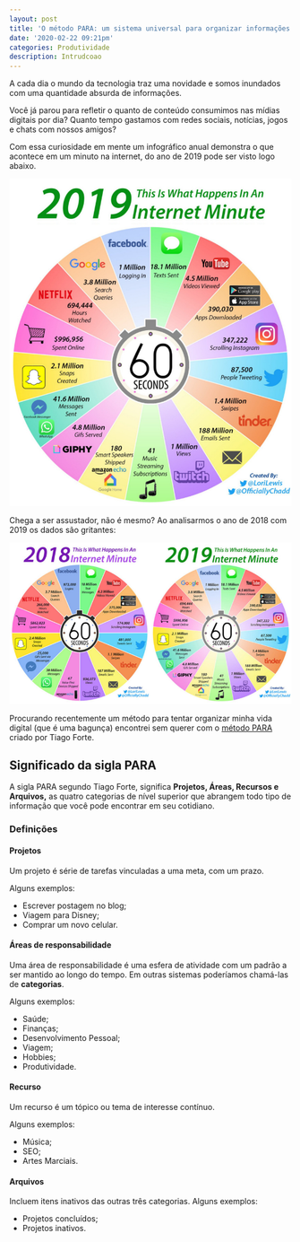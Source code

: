 ```yaml
---
layout: post
title: 'O método PARA: um sistema universal para organizar informações digitais'
date: '2020-02-22 09:21pm'
categories: Produtividade
description: Intrudcoao
---
```

A cada dia o mundo da tecnologia traz uma novidade e somos inundados com uma quantidade absurda de informações. 

Você já parou para refletir o quanto de conteúdo consumimos nas mídias digitais por dia? Quanto tempo gastamos com redes sociais, notícias, jogos e chats com nossos amigos? 

Com essa curiosidade em mente um infográfico anual demonstra o que acontece em um minuto na internet, do ano de 2019 pode ser visto logo abaixo.

![Infográfico demonstrando o que acontece na internet em um minuto ](/assets/images/posts/internet-minute-820.jpg)

Chega a ser assustador, não é mesmo? Ao analisarmos o ano de 2018 com 2019 os dados são gritantes: 

![Infografico comparando o ano de 2018 e 2019](/assets/images/posts/internet-minute-comparison.jpg)

Procurando recentemente um método para tentar organizar minha vida digital (que é uma bagunça) encontrei sem querer com o [método PARA ](https://praxis.fortelabs.co/para/)criado por Tiago Forte. 

## Significado da sigla PARA

A sigla PARA segundo Tiago Forte, significa **Projetos, Áreas, Recursos e Arquivos,** as quatro categorias de nível superior que abrangem todo tipo de informação que você pode encontrar em seu cotidiano.

### Definições

#### Projetos

Um projeto é série de tarefas vinculadas a uma meta, com um prazo.

Alguns exemplos: 

* Escrever postagem no blog;
* Viagem para Disney;
* Comprar um novo celular.

#### Áreas de responsabilidade

Uma área de responsabilidade é uma esfera de atividade com um padrão a ser mantido ao longo do tempo. Em outras sistemas poderíamos chamá-las de **categorias**. 

Alguns exemplos: 

* Saúde;
* Finanças;
* Desenvolvimento Pessoal;
* Viagem;
* Hobbies;
* Produtividade.

#### Recurso

Um recurso é um tópico ou tema de interesse contínuo.

Alguns exemplos: 

* Música;
* SEO;
* Artes Marciais.

#### Arquivos

Incluem itens inativos das outras três categorias. Alguns exemplos: 

* Projetos concluídos;
* Projetos inativos.
